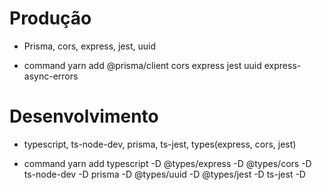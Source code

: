 # Produção

- Prisma, cors, express, jest, uuid

- command yarn add @prisma/client cors express jest uuid express-async-errors

# Desenvolvimento

- typescript, ts-node-dev, prisma, ts-jest, types(express, cors, jest)

- command yarn add typescript -D @types/express -D @types/cors -D ts-node-dev -D prisma -D @types/uuid -D @types/jest -D ts-jest -D
